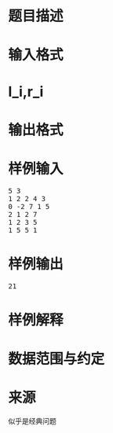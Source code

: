 

# 题目描述



# 输入格式



# l_i,r_i



# 输出格式



# 样例输入


<pre>5 3
1 2 2 4 3
0 -2 7 1 5
2 1 2 7
1 2 3 5
1 5 5 1
</pre>

# 样例输出


<pre>21</pre>

# 样例解释



# 数据范围与约定



# 来源


<p>
似乎是经典问题
</p>
